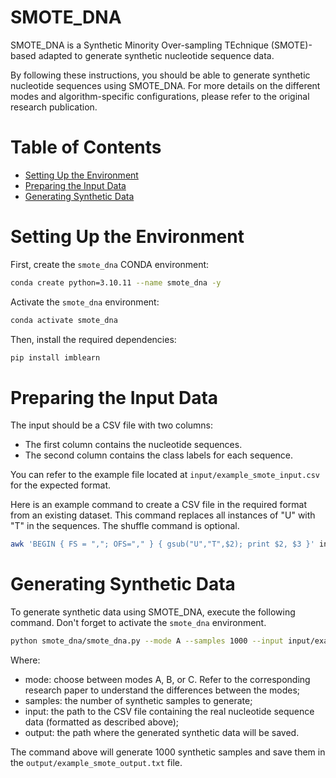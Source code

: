 # SMOTE_DNA

SMOTE_DNA is a Synthetic Minority Over-sampling TEchnique (SMOTE)-based adapted to generate synthetic nucleotide sequence data.

By following these instructions, you should be able to generate synthetic nucleotide sequences using SMOTE_DNA.
For more details on the different modes and algorithm-specific configurations, please refer to the original research publication.

# Table of Contents

- [Setting Up the Environment](#setting-up-the-environment)
- [Preparing the Input Data](#preparing-the-input-data)
- [Generating Synthetic Data](#generating-synthetic-data)

# Setting Up the Environment

First, create the `smote_dna` CONDA environment:

```bash
conda create python=3.10.11 --name smote_dna -y
```

Activate the `smote_dna` environment:

```bash
conda activate smote_dna
```

Then, install the required dependencies:

```bash
pip install imblearn
```

# Preparing the Input Data

The input should be a CSV file with two columns:
* The first column contains the nucleotide sequences.
* The second column contains the class labels for each sequence.

You can refer to the example file located at `input/example_smote_input.csv` for the expected format.

Here is an example command to create a CSV file in the required format from an existing dataset.
This command replaces all instances of "U" with "T" in the sequences.
The shuffle command is optional.

```bash
awk 'BEGIN { FS = ","; OFS="," } { gsub("U","T",$2); print $2, $3 }' input/rna_sequences.csv | shuf > input/example_smote_input.csv
```

# Generating Synthetic Data

To generate synthetic data using SMOTE_DNA, execute the following command.
Don't forget to activate the `smote_dna` environment.

```bash
python smote_dna/smote_dna.py --mode A --samples 1000 --input input/example_smote_input.csv --output output/example_smote_output.txt
```

Where:
* mode: choose between modes A, B, or C. Refer to the corresponding research paper to understand the differences between the modes;
* samples: the number of synthetic samples to generate;
* input: the path to the CSV file containing the real nucleotide sequence data (formatted as described above);
* output: the path where the generated synthetic data will be saved.

The command above will generate 1000 synthetic samples and save them in the `output/example_smote_output.txt` file.
